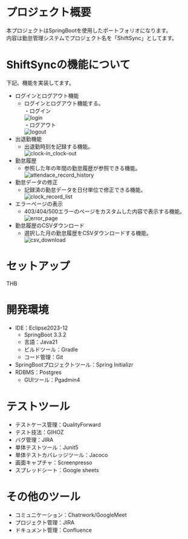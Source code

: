 # プロジェクト概要
本プロジェクトはSpringBootを使用したポートフォリオになります。<br>
内容は勤怠管理システムでプロジェクト名を「ShiftSync」としてます。

# ShiftSyncの機能について
下記、機能を実装してます。
- ログインとログアウト機能
    - ログインとログアウト機能する。<br>
・ログイン<br>
![login](https://github.com/user-attachments/assets/72aa0a2c-62a4-446b-adf8-e5f089d9cef4)<br>
・ログアウト<br>
![logout](https://github.com/user-attachments/assets/5539cbef-bb6d-4724-ab42-fc5d302f255f)<br>
- 出退勤機能
    - 出退勤時刻を記録する機能。<br>
![clock-in_clock-out](https://github.com/user-attachments/assets/dcca7da1-0c17-4c1b-b63a-8a8db0c64e8e)<br>
- 勤怠履歴
    - 参照した年の年間の勤怠履歴が参照できる機能。<br>
![attendace_record_history](https://github.com/user-attachments/assets/83211d3b-8232-4d9d-bb49-5983ac426153)<br>
- 勤怠データの修正
    - 記録済の勤怠データを日付単位で修正できる機能。<br>
![clock_record_list](https://github.com/user-attachments/assets/5dc8c130-6be1-495c-b5f4-abfb995ef48e)<br>
- エラーページの表示
    - 403/404/500エラーのページをカスタムした内容で表示する機能。<br>
![error_page](https://github.com/user-attachments/assets/30343198-f6ae-4f14-bea2-fdec986414c5)<br>
- 勤怠履歴のCSVダウンロード
    - 選択した月の勤怠履歴をCSVダウンロードする機能。<br>
![csv_download](https://github.com/user-attachments/assets/e102aa73-2fd5-4a92-a728-16d881504dcb)<br>

# セットアップ
THB

# 開発環境
- IDE：Eclipse2023-12
    - SpringBoot 3.3.2
    - 言語：Java21
    - ビルドツール：Gradle
    - コード管理：Git
- SpringBootプロジェクトツール：Spring Initializr
- RDBMS：Postgres
    - GUIツール：Pgadmin4

# テストツール
- テストケース管理：QualityForward
- テスト技法：GIHOZ
- バグ管理：JIRA
- 単体テストツール：Junit5
- 単体テストカバレッジツール：Jacoco
- 画面キャプチャ：Screenpresso
- スプレッドシート：Google sheets

# その他のツール
- コミュニケーション：Chatrwork/GoogleMeet
- プロジェクト管理：JIRA
- ドキュメント管理：Confluence
